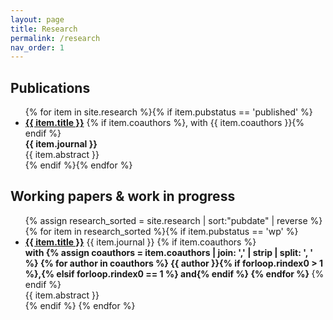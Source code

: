 ```yaml
---
layout: page
title: Research
permalink: /research
nav_order: 1
---
```


## Publications

<div id="research">
<ul class="ul-research">
  {% for item in site.research %}{% if item.pubstatus == 'published' %}
    <li>
    <b><a href="{{ item.url }}">{{ item.title }}</a></b>
    {% if item.coauthors %}, with {{ item.coauthors }}{% endif %}<br/>
    <b>{{ item.journal }}</b>
    <br/>{{ item.abstract }}
    </li>
  {% endif %}{% endfor %}
</ul>
</div>


## Working papers & work in progress

<div id="research">
<ul class="ul-research">
  {% assign research_sorted = site.research | sort:"pubdate" | reverse %}
  {% for item in research_sorted %}{% if item.pubstatus == 'wp' %}
    <li>
      <b><a href="{{ item.url }}">{{ item.title }}</a></b>
      {{ item.journal }}
      {% if item.coauthors %}
        <br/><b>with
        {% assign coauthors = item.coauthors | join: ',' | strip | split: ', ' %}
        {% for author in coauthors %}
          {{ author }}{% if forloop.rindex0 > 1 %},{% elsif forloop.rindex0 == 1 %} and{% endif %}
        {% endfor %}
        </b>
      {% endif %}
      <br/>{{ item.abstract }}
    </li>
    {% endif %}
  {% endfor %}
</ul>
</div>

<!-- <div id="research">
<ul class="ul-research">
  {% assign research_sorted = site.research | sort:"pubdate" | reverse %}
  {% for item in research_sorted %}{% if item.pubstatus == 'wp' %}
    <li>
      <b><a href="{{ item.url }}">{{ item.title }}</a></b>
      {{ item.journal }}
      {% if item.coauthors %}
        <br/>With
        {% assign coauthors = item.coauthors | join: ',' | strip | split: ', ' %}
        {% assign last = coauthors | last %}
        {% for author in coauthors %}
          {% assign authordata = site.data.coauthors[author] %}
          {% if author != last %}
            {% if authordata.webpage %}
              <a href="{{ authordata.webpage }}">{{ author }}</a>,
            {% else %}
              {{ author | append:',' }}
            {% endif %}
          {% else %}
          {% if coauthors.size > 1 %}
            and
          {% endif %}
            {% if authordata.webpage %}
              <a href="{{ authordata.webpage }}">{{ author }}</a>
            {% else %}
              {{ author }}
            {% endif %}
          {% endif %}
        {% endfor %}
      {% endif %}
    </li>
    {% endif %}{% endfor %}
</ul>
</div> -->




